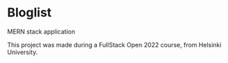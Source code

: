 # Bloglist
MERN stack application

This project was made during a FullStack Open 2022 course, from Helsinki University.
